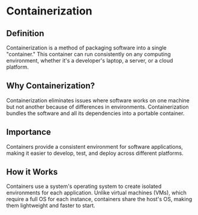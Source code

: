 # Containerization

## Definition
Containerization is a method of packaging software into a single "container." 
This container can run consistently on any computing environment, whether it's a developer's laptop, 
a server, or a cloud platform.

## Why Containerization?
Containerization eliminates issues where software works on one machine but not another
because of differences in environments. Containerization bundles the software and all 
its dependencies into a portable container.

## Importance
Containers provide a consistent environment for software applications, 
making it easier to develop, test, and deploy across different platforms.

## How it Works
Containers use a system's operating system to create isolated environments for each application. 
Unlike virtual machines (VMs), which require a full OS for each instance, containers share
 the host's OS, making them lightweight and faster to start.
